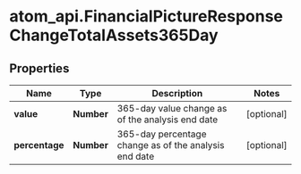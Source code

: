 # atom_api.FinancialPictureResponseChangeTotalAssets365Day

## Properties
Name | Type | Description | Notes
------------ | ------------- | ------------- | -------------
**value** | **Number** | 365-day value change as of the analysis end date | [optional] 
**percentage** | **Number** | 365-day percentage change as of the analysis end date | [optional] 


